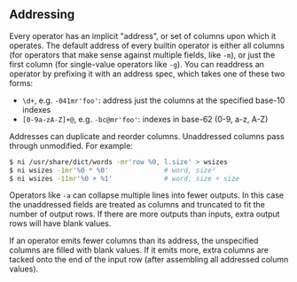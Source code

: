 ## Addressing
Every operator has an implicit "address", or set of columns upon which it
operates. The default address of every builtin operator is either all columns
(for operators that make sense against multiple fields, like `-m`), or just the
first column (for single-value operators like `-g`). You can readdress an
operator by prefixing it with an address spec, which takes one of these two
forms:

- `\d+`, e.g. `-041mr'foo'`: address just the columns at the specified base-10
  indexes
- `[0-9a-zA-Z]+@`, e.g. `-bc@mr'foo'`: indexes in base-62 (0-9, a-z, A-Z)

Addresses can duplicate and reorder columns. Unaddressed columns pass through
unmodified. For example:

```sh
$ ni /usr/share/dict/words -mr'row %0, l.size' > wsizes
$ ni wsizes -1mr'%0 * %0'              # word, size²
$ ni wsizes -11mr'%0 + %1'             # word, size + size
```

Operators like `-a` can collapse multiple lines into fewer outputs. In this
case the unaddressed fields are treated as columns and truncated to fit the
number of output rows. If there are more outputs than inputs, extra output rows
will have blank values.

If an operator emits fewer columns than its address, the unspecified columns
are filled with blank values. If it emits more, extra columns are tacked onto
the end of the input row (after assembling all addressed column values).
